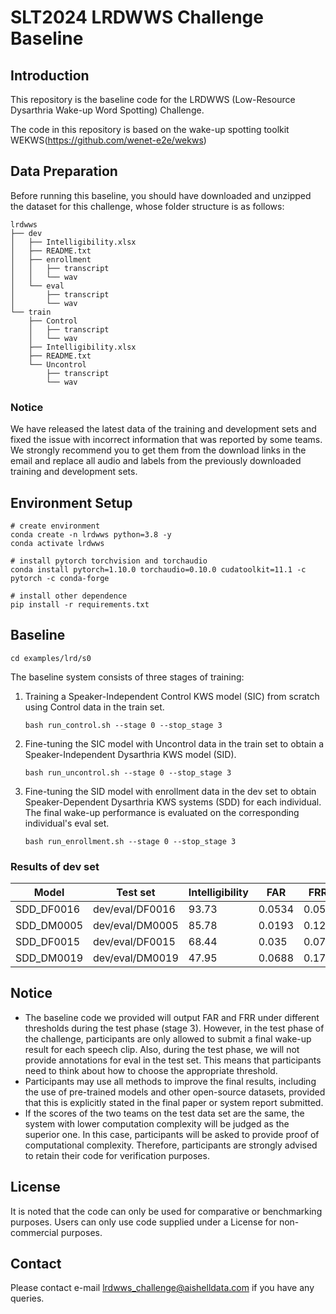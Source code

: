 # SLT2024 LRDWWS Challenge Baseline

## Introduction

This repository is the baseline code for the LRDWWS (Low-Resource Dysarthria Wake-up Word Spotting) Challenge.

The code in this repository is based on the wake-up spotting toolkit WEKWS(https://github.com/wenet-e2e/wekws)

## Data Preparation

Before running this baseline, you should have downloaded and unzipped the dataset for this challenge, whose folder structure is as follows:

```
lrdwws
├── dev
│   ├── Intelligibility.xlsx
│   ├── README.txt
│   ├── enrollment
│   │   ├── transcript
│   │   └── wav
│   └── eval
│       ├── transcript
│       └── wav
└── train
    ├── Control
    │   ├── transcript
    │   └── wav
    ├── Intelligibility.xlsx
    ├── README.txt
    └── Uncontrol
        ├── transcript
        └── wav
```

### Notice

We have released the latest data of the training and development sets and fixed the issue with incorrect information that was reported by some teams. We strongly recommend you to get them from the download links in the email and replace all audio and labels from the previously downloaded training and development sets.

## Environment Setup

```
# create environment
conda create -n lrdwws python=3.8 -y
conda activate lrdwws

# install pytorch torchvision and torchaudio
conda install pytorch=1.10.0 torchaudio=0.10.0 cudatoolkit=11.1 -c pytorch -c conda-forge

# install other dependence
pip install -r requirements.txt
```

## Baseline

```
cd examples/lrd/s0
```

The baseline system consists of three stages of training:

1. Training a Speaker-Independent Control KWS model (SIC) from scratch using Control data in the train set.

   ```
   bash run_control.sh --stage 0 --stop_stage 3
   ```

2. Fine-tuning the SIC model with Uncontrol data in the train set to obtain a Speaker-Independent Dysarthria KWS model (SID).

   ```
   bash run_uncontrol.sh --stage 0 --stop_stage 3
   ```

3. Fine-tuning the SID model with enrollment data in the dev set to obtain Speaker-Dependent Dysarthria KWS systems (SDD) for each individual. The final wake-up performance is evaluated on the corresponding individual's eval set.

   ```
   bash run_enrollment.sh --stage 0 --stop_stage 3
   ```

### Results of dev set

| Model      | Test set        | Intelligibility | FAR    | FRR   | Score  |
| ---------- | --------------- | --------------- | ------ | ----- | ------ |
| SDD_DF0016 | dev/eval/DF0016 | 93.73           | 0.0534 | 0.05  | 0.1034 |
| SDD_DM0005 | dev/eval/DM0005 | 85.78           | 0.0193 | 0.125 | 0.1443 |
| SDD_DF0015 | dev/eval/DF0015 | 68.44           | 0.035  | 0.075 | 0.11   |
| SDD_DM0019 | dev/eval/DM0019 | 47.95           | 0.0688 | 0.175 | 0.2438 |

## Notice

- The baseline code we provided will output FAR and FRR under different thresholds during the test phase (stage 3). However, in the test phase of the challenge, participants are only allowed to submit a final wake-up result for each speech clip. Also, during the test phase, we will not provide annotations for eval in the test set. This means that participants need to think about how to choose the appropriate threshold.
- Participants may use all methods to improve the final results, including the use of pre-trained models and other open-source datasets, provided that this is explicitly stated in the final paper or system report submitted.
- If the scores of the two teams on the test data set are the same, the system with lower computation complexity will be judged as the superior one. In this case, participants will be asked to provide proof of computational complexity. Therefore, participants are strongly advised to retain their code for verification purposes.

## License

It is noted that the code can only be used for comparative or benchmarking purposes.  Users can only use code supplied under a License for non-commercial purposes.

## Contact

Please contact e-mail [lrdwws_challenge@aishelldata.com](mailto:lrdwws_challenge@aishelldata.com) if you have any queries.